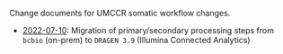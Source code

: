 Change documents for UMCCR somatic workflow changes. 

* [2022-07-10](https://github.com/umccr/workflows/blob/master/change_documents/2022-06-08_bcbio-to-DRAGEN.md): Migration of primary/secondary processing steps from `bcbio` (on-prem) to `DRAGEN 3.9` (Illumina Connected Analytics)